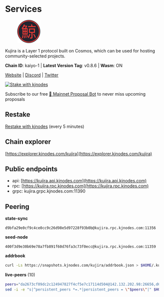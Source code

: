 # Services

<figure><img src="https://raw.githubusercontent.com/kj89/cosmos-images/main/logos/kujira.png" alt=""><figcaption></figcaption></figure>

Kujira is a Layer 1 protocol built on Cosmos, which can be used for  hosting community-selected projects.

**Chain ID**: kaiyo-1 | **Latest Version Tag**: v0.8.6 | **Wasm**: ON

[Website](https://kujira.app) | [Discord](https://discord.gg/teamkujira) | [Twitter](https://twitter.com/TeamKujira)

[![Stake with kjnodes](https://i.ibb.co/cr44Q8j/button-stake-with-kjnodes.png)](https://restake.app/kujira/kujiravaloper1tnuqj73jfn3724lqz34c27tuv80nv336sadqym)

Subscribe to our free [🤖 Mainnet Proposal Bot](https://t.me/kjnodes_proposal_bot) to never miss upcoming proposals

## Restake

[Restake with kjnodes](https://restake.app/kujira/kujiravaloper1tnuqj73jfn3724lqz34c27tuv80nv336sadqym) (every 5 minutes)
## Chain explorer
[https://explorer.kjnodes.com/kujira](https://explorer.kjnodes.com/kujira)

## Public endpoints

* api: [https://kujira.api.kjnodes.com](https://kujira.api.kjnodes.com)
* rpc: [https://kujira.rpc.kjnodes.com](https://kujira.rpc.kjnodes.com)
* grpc: kujira.grpc.kjnodes.com:11390

## Peering

**state-sync**

```text
d9bfa29e0cf9c4ce0cc9c26d98e5d97228f93b0b@kujira.rpc.kjnodes.com:11356
```

**seed-node**

```text
400f3d9e30b69e78a7fb891f60d76fa3c73f0ecc@kujira.rpc.kjnodes.com:11359
```

**addrbook**
```bash
curl -Ls https://snapshots.kjnodes.com/kujira/addrbook.json > $HOME/.kujira/config/addrbook.json
```

**live-peers** (10)
```bash
peers="da2673cf09dc2c124947827f4cf5e7c17114d504@142.132.202.98:26656,d6f2eee997d108d4fde5683e31d678427376dfce@77.68.27.75:26656,a9ed3a9256cbabe889b2989ad99a3e7e173c3ffe@108.165.178.242:26655,56598f1d3153b4368a0d9ac083b379b09ae2b531@162.19.95.239:11856,ff7a1787ea93a49ece2ee92f601a4c52951278c4@185.119.118.112:2000,6f3129d01218b939511cccf7e0318bfe872d97c4@65.109.33.181:26656,1fb8ef552bf812a15d0d81ffbc8a3eb77b4319e6@65.21.231.176:26656,c62e0701155a690616fcd3a57fa2fda444840561@65.108.76.242:32095,b3c01f34ce7de9a0f74e1b45e8ebda4af293c5c7@31.17.205.204:26656,09076c7908db88316498cf4cd4702a8d269e0da9@15.235.114.85:26656"
sed -i -e "s|^persistent_peers *=.*|persistent_peers = \"$peers\"|" $HOME/.kujira/config/config.toml
```
